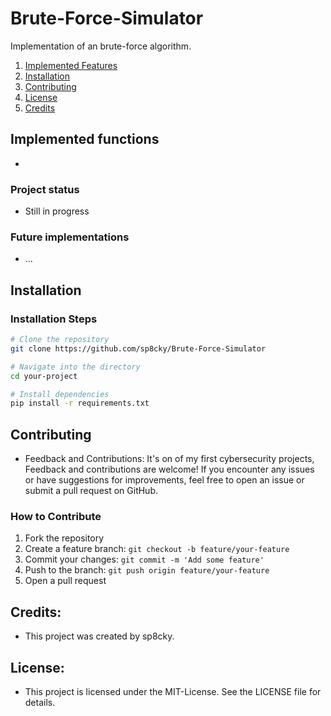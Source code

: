 # Brute-Force-Simulator
Implementation of an brute-force algorithm.

1. [Implemented Features](#Implemented-Features)
2. [Installation](#installation)
3. [Contributing](#contributing)
4. [License](#license)
5. [Credits](#credits)

## Implemented functions
- 

### Project status
- Still in progress

### Future implementations
- ...

## Installation
### Installation Steps

```bash
# Clone the repository
git clone https://github.com/sp8cky/Brute-Force-Simulator

# Navigate into the directory
cd your-project

# Install dependencies
pip install -r requirements.txt

```

## Contributing
- Feedback and Contributions: It's on of my first cybersecurity projects, Feedback and contributions are welcome! If you encounter any issues or have suggestions for improvements, feel free to open an issue or submit a pull request on GitHub.

### How to Contribute
1. Fork the repository
2. Create a feature branch: `git checkout -b feature/your-feature`
3. Commit your changes: `git commit -m 'Add some feature'`
4. Push to the branch: `git push origin feature/your-feature`
5. Open a pull request

## Credits:
- This project was created by sp8cky.

## License:
- This project is licensed under the MIT-License. See the LICENSE file for details.
